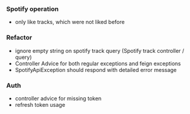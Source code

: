 ### Spotify operation
- only like tracks, which were not liked before

### Refactor
- ignore empty string on spotify track query (Spotify track controller / query)
- Controller Advice for both regular exceptions and feign exceptions
- SpotifyApiException should respond with detailed error message

### Auth
- controller advice for missing token
- refresh token usage
